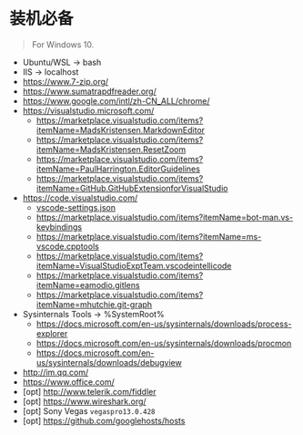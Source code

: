 ﻿# 装机必备

> For Windows 10.

- Ubuntu/WSL -> bash
- IIS -> localhost
- https://www.7-zip.org/
- https://www.sumatrapdfreader.org/
- https://www.google.com/intl/zh-CN_ALL/chrome/
- https://visualstudio.microsoft.com/
  - https://marketplace.visualstudio.com/items?itemName=MadsKristensen.MarkdownEditor
  - https://marketplace.visualstudio.com/items?itemName=MadsKristensen.ResetZoom
  - https://marketplace.visualstudio.com/items?itemName=PaulHarrington.EditorGuidelines
  - https://marketplace.visualstudio.com/items?itemName=GitHub.GitHubExtensionforVisualStudio
- https://code.visualstudio.com/
  - [vscode-settings.json](vscode-settings.json)
  - https://marketplace.visualstudio.com/items?itemName=bot-man.vs-keybindings
  - https://marketplace.visualstudio.com/items?itemName=ms-vscode.cpptools
  - https://marketplace.visualstudio.com/items?itemName=VisualStudioExptTeam.vscodeintellicode
  - https://marketplace.visualstudio.com/items?itemName=eamodio.gitlens
  - https://marketplace.visualstudio.com/items?itemName=mhutchie.git-graph
- Sysinternals Tools -> %SystemRoot%
  - https://docs.microsoft.com/en-us/sysinternals/downloads/process-explorer
  - https://docs.microsoft.com/en-us/sysinternals/downloads/procmon
  - https://docs.microsoft.com/en-us/sysinternals/downloads/debugview
- http://im.qq.com/
- https://www.office.com/
- [opt] http://www.telerik.com/fiddler
- [opt] https://www.wireshark.org/
- [opt] Sony Vegas `vegaspro13.0.428`
- [opt] https://github.com/googlehosts/hosts
